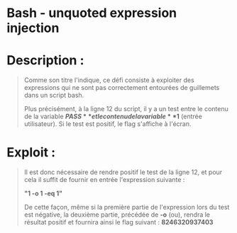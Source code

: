 # Bash - unquoted expression injection

# Description : 

> Comme son titre l'indique, ce défi consiste à exploiter des expressions qui ne sont pas correctement entourées de guillemets dans un script bash.
>
> Plus précisément, à la ligne 12 du script, il y a un test entre le contenu de la variable **$PASS** et le contenu de la variable **$1** (entrée utilisateur). Si le test est positif, le flag s'affiche à l'écran.

# Exploit : 

> Il est donc nécessaire de rendre positif le test de la ligne 12, et pour cela il suffit de fournir en entrée l'expression suivante : 
> 
> **"1 -o 1 -eq 1"**
>
> De cette façon, même si la première partie de l'expression lors du test est négative, la deuxième partie, précédée de **-o** (ou), rendra le résultat positif et fournira ainsi le flag suivant : **8246320937403**